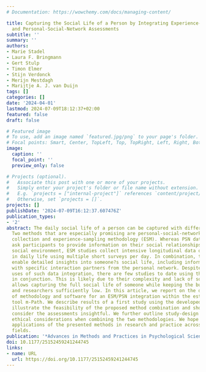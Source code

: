 ```yaml
---
# Documentation: https://wowchemy.com/docs/managing-content/

title: Capturing the Social Life of a Person by Integrating Experience-Sampling Methodology
  and Personal-Social-Network Assessments
subtitle: ''
summary: ''
authors:
- Marie Stadel
- Laura F. Bringmann
- Gert Stulp
- Timon Elmer
- Stijn Verdonck
- Merijn Mestdagh
- Marijtje A. J. van Duijn
tags: []
categories: []
date: '2024-04-01'
lastmod: 2024-07-09T18:12:37+02:00
featured: false
draft: false

# Featured image
# To use, add an image named `featured.jpg/png` to your page's folder.
# Focal points: Smart, Center, TopLeft, Top, TopRight, Left, Right, BottomLeft, Bottom, BottomRight.
image:
  caption: ''
  focal_point: ''
  preview_only: false

# Projects (optional).
#   Associate this post with one or more of your projects.
#   Simply enter your project's folder or file name without extension.
#   E.g. `projects = ["internal-project"]` references `content/project/deep-learning/index.md`.
#   Otherwise, set `projects = []`.
projects: []
publishDate: '2024-07-09T16:12:37.607476Z'
publication_types:
- '2'
abstract: The daily social life of a person can be captured with different methodologies.
  Two methods that are especially promising are personal-social-network (PSN) data
  collection and experience-sampling methodology (ESM). Whereas PSN data collections
  ask participants to provide information on their social relationships and broader
  social environment, ESM studies collect intensive longitudinal data on social interactions
  in daily life using multiple short surveys per day. In combination, the two methods
  enable detailed insights into someone?s social life, including information on interactions
  with specific interaction partners from the personal network. Despite many potential
  uses of such data integration, there are few studies to date using the two methods
  in conjunction. This is likely due to their complexity and lack of software that
  allows capturing the full social life of someone while keeping the burden for participants
  and researchers sufficiently low. In this article, we report on the development
  of methodology and software for an ESM/PSN integration within the established ESM
  tool m-Path. We describe results of a first study using the developed tool that
  illustrate the feasibility of the proposed method combination and show that participants
  consider the assessments insightful. We further outline study-design choices and
  ethical considerations when combining the two methodologies. We hope to encourage
  applications of the presented methods in research and practice across different
  fields.
publication: '*Advances in Methods and Practices in Psychological Science*'
doi: 10.1177/25152459241244745
links:
- name: URL
  url: https://doi.org/10.1177/25152459241244745
---
```

